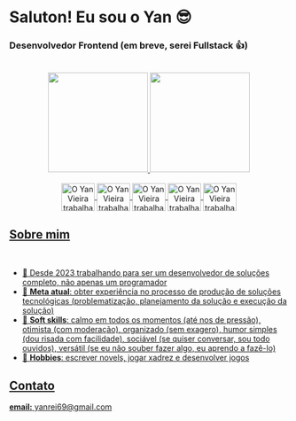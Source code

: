 #  Saluton! Eu sou o Yan :sunglasses:
### Desenvolvedor Frontend (em breve, serei Fullstack :thumbsup:)

</br>

<div align="center">
  <a href="https://Yan-Vieira">
  <img height="180em" src="https://github-readme-stats.vercel.app/api?username=Yan-Vieira&theme=react&show_icons=true&hide_border=false&count_private=true" />
  <img height="180em" src="https://github-readme-stats.vercel.app/api/top-langs/?username=Yan-Vieira&theme=react&show_icons=true&hide_border=false&layout=compact" />
</div>

<!-- - 🔭 I’m currently working on -->

<div align="center" style="display: inline_block;"></br>
  <img align="center" alt="O Yan Vieira trabalha com JavaScript" height="50" width="60" src="https://cdn.jsdelivr.net/gh/devicons/devicon/icons/javascript/javascript-original.svg">
  <img align="center" alt="O Yan Vieira trabalha com TypeScript" height="50" width="60" src="https://cdn.jsdelivr.net/gh/devicons/devicon/icons/typescript/typescript-original.svg">
  <img align="center" alt="O Yan Vieira trabalha com React JS" height="50" width="60" src="https://cdn.jsdelivr.net/gh/devicons/devicon/icons/react/react-original.svg">
  <img align="center" alt="O Yan Vieira trabalha com Next JS" height="50" width="60" src="https://cdn.jsdelivr.net/gh/devicons/devicon/icons/nextjs/nextjs-original.svg">
  <img align="center" alt="O Yan Vieira trabalha com Firebase" height="50" width="60" src="https://cdn.jsdelivr.net/gh/devicons/devicon/icons/firebase/firebase-plain.svg">
</div>

## Sobre mim

</br>

- :calendar: Desde 2023 trabalhando para ser um desenvolvedor de soluções completo, não apenas um programador
- :pushpin:  **Meta atual**: obter experiência no processo de produção de soluções tecnológicas (problematização, planejamento da solução e execução da solução)
- :jigsaw: **Soft skills**: calmo em todos os momentos (até nos de pressão), otimista (com moderação), organizado (sem exagero), humor simples (dou risada com facilidade), sociável (se quiser conversar, sou todo ouvidos), versátil (se eu não souber fazer algo, eu aprendo a fazê-lo)
- :art: **Hobbies**: escrever novels, jogar xadrez e desenvolver jogos

## Contato

**email:** yanrei69@gmail.com
